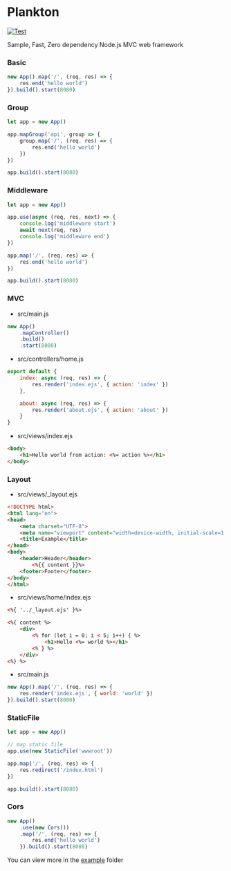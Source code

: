 # Plankton

[![Test](https://github.com/lixinyang123/Plankton/actions/workflows/test.yml/badge.svg)](https://github.com/lixinyang123/Plankton/actions/workflows/test.yml)

Sample, Fast, Zero dependency Node.js MVC web framework

### Basic

```javascript
new App().map('/', (req, res) => {
    res.end('hello world')
}).build().start(8080)
```

### Group

```javascript
let app = new App()

app.mapGroup('api', group => {
    group.map('/', (req, res) => {
        res.end('hello world')
    })
})

app.build().start(8080)
```

### Middleware

```javascript
let app = new App()

app.use(async (req, res, next) => {
    console.log('middleware start')
    await next(req, res)
    console.log('middleware end')
})

app.map('/', (req, res) => {
    res.end('hello world')
})

app.build().start(8080)
```

### MVC

- src/main.js

```javascript
new App()
    .mapController()
    .build()
    .start(8080)
```

- src/controllers/home.js

```javascript
export default {
    index: async (req, res) => {
        res.render('index.ejs', { action: 'index' })
    },

    about: async (req, res) => {
        res.render('about.ejs', { action: 'about' })
    }
}
```

- src/views/index.ejs

```html
<body>
    <h1>Hello world from action: <%= action %></h1>
</body>
```

### Layout

- src/views/_layout.ejs

```html
<!DOCTYPE html>
<html lang="en">
<head>
    <meta charset="UTF-8">
    <meta name="viewport" content="width=device-width, initial-scale=1.0">
    <title>Example</title>
</head>
<body>
    <header>Header</header>
        <%{{ content }}%>
    <footer>Footer</footer>
</body>
</html>
```

- src/views/home/index.ejs

```html
<%{ '../_layout.ejs' }%>

<%{ content %>
    <div>
        <% for (let i = 0; i < 5; i++) { %>
            <h1>Hello <%= world %></h1>
        <% } %>
    </div>
<%} %>
```

- src/main.js

```javascript
new App().map('/', (req, res) => {
    res.render('index.ejs', { world: 'world' })
}).build().start(8080)
```

### StaticFile

```javascript
let app = new App()

// map static file
app.use(new StaticFile('wwwroot'))

app.map('/', (req, res) => {
    res.redirect('/index.html')
})

app.build().start(8080)
```

### Cors

```javascript
new App()
    .use(new Cors())
    .map('/', (req, res) => {
        res.end('hello world')
    }).build().start(8080)
```

You can view more in the [example](https://github.com/lixinyang123/Plankton/tree/main/example) folder
